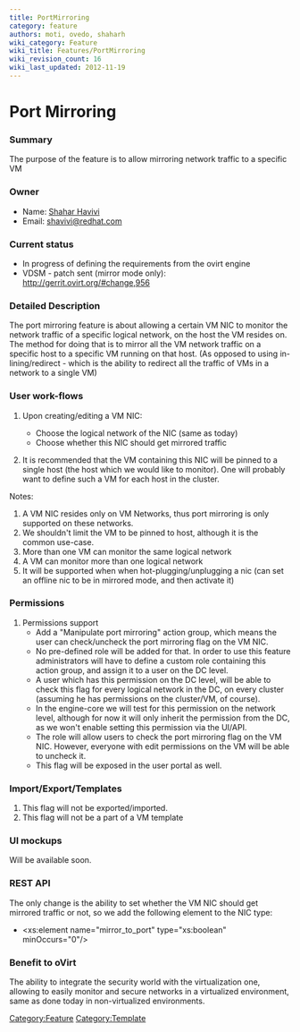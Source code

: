 ```yaml
---
title: PortMirroring
category: feature
authors: moti, ovedo, shaharh
wiki_category: Feature
wiki_title: Features/PortMirroring
wiki_revision_count: 16
wiki_last_updated: 2012-11-19
---
```


# Port Mirroring

### Summary

The purpose of the feature is to allow mirroring network traffic to a specific VM

### Owner

*   Name: [ Shahar Havivi](User:Shaharh)
*   Email: <shavivi@redhat.com>

### Current status

*   In progress of defining the requirements from the ovirt engine
*   VDSM - patch sent (mirror mode only): <http://gerrit.ovirt.org/#change,956>

### Detailed Description

The port mirroring feature is about allowing a certain VM NIC to monitor the network traffic of a specific logical network, on the host the VM resides on. The method for doing that is to mirror all the VM network traffic on a specific host to a specific VM running on that host. (As opposed to using in-lining/redirect - which is the ability to redirect all the traffic of VMs in a network to a single VM)

### User work-flows

1.  Upon creating/editing a VM NIC:
    -   Choose the logical network of the NIC (same as today)
    -   Choose whether this NIC should get mirrored traffic

2.  It is recommended that the VM containing this NIC will be pinned to a single host (the host which we would like to monitor). One will probably want to define such a VM for each host in the cluster.

Notes:

1.  A VM NIC resides only on VM Networks, thus port mirroring is only supported on these networks.
2.  We shouldn't limit the VM to be pinned to host, although it is the common use-case.
3.  More than one VM can monitor the same logical network
4.  A VM can monitor more than one logical network
5.  It will be supported when when hot-plugging/unplugging a nic (can set an offline nic to be in mirrored mode, and then activate it)

### Permissions

1.  Permissions support
    -   Add a "Manipulate port mirroring" action group, which means the user can check/uncheck the port mirroring flag on the VM NIC.
    -   No pre-defined role will be added for that. In order to use this feature administrators will have to define a custom role containing this action group, and assign it to a user on the DC level.
    -   A user which has this permission on the DC level, will be able to check this flag for every logical network in the DC, on every cluster (assuming he has permissions on the cluster/VM, of course).
    -   In the engine-core we will test for this permission on the network level, although for now it will only inherit the permission from the DC, as we won't enable setting this permission via the UI/API.
    -   The role will allow users to check the port mirroring flag on the VM NIC. However, everyone with edit permissions on the VM will be able to uncheck it.
    -   This flag will be exposed in the user portal as well.

### Import/Export/Templates

1.  This flag will not be exported/imported.
2.  This flag will not be a part of a VM template

### UI mockups

Will be available soon.

### REST API

The only change is the ability to set whether the VM NIC should get mirrored traffic or not, so we add the following element to the NIC type:

*   <xs:element name="mirror_to_port" type="xs:boolean" minOccurs="0"/>

### Benefit to oVirt

The ability to integrate the security world with the virtualization one, allowing to easily monitor and secure networks in a virtualized environment, same as done today in non-virtualized environments.

<Category:Feature> <Category:Template>
